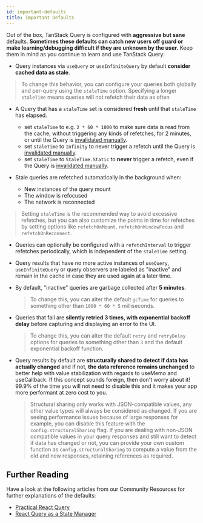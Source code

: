 ```yaml
---
id: important-defaults
title: Important Defaults
---
```


Out of the box, TanStack Query is configured with **aggressive but sane** defaults. **Sometimes these defaults can catch new users off guard or make learning/debugging difficult if they are unknown by the user.** Keep them in mind as you continue to learn and use TanStack Query:

- Query instances via `useQuery` or `useInfiniteQuery` by default **consider cached data as stale**.

> To change this behavior, you can configure your queries both globally and per-query using the `staleTime` option. Specifying a longer `staleTime` means queries will not refetch their data as often

- A Query that has a `staleTime` set is considered **fresh** until that `staleTime` has elapsed.

  - set `staleTime` to e.g. `2 * 60 * 1000` to make sure data is read from the cache, without triggering any kinds of refetches, for 2 minutes, or until the Query is [invalidated manually](./query-invalidation.md).
  - set `staleTime` to `Infinity` to never trigger a refetch until the Query is [invalidated manually](./query-invalidation.md).
  - set `staleTime` to `StaleTime.Static` to **never** trigger a refetch, even if the Query is [invalidated manually](./query-invalidation.md).

- Stale queries are refetched automatically in the background when:
  - New instances of the query mount
  - The window is refocused
  - The network is reconnected

> Setting `staleTime` is the recommended way to avoid excessive refetches, but you can also customize the points in time for refetches by setting options like `refetchOnMount`, `refetchOnWindowFocus` and `refetchOnReconnect`.

- Queries can optionally be configured with a `refetchInterval` to trigger refetches periodically, which is independent of the `staleTime` setting.

- Query results that have no more active instances of `useQuery`, `useInfiniteQuery` or query observers are labeled as "inactive" and remain in the cache in case they are used again at a later time.
- By default, "inactive" queries are garbage collected after **5 minutes**.

  > To change this, you can alter the default `gcTime` for queries to something other than `1000 * 60 * 5` milliseconds.

- Queries that fail are **silently retried 3 times, with exponential backoff delay** before capturing and displaying an error to the UI.

  > To change this, you can alter the default `retry` and `retryDelay` options for queries to something other than `3` and the default exponential backoff function.

- Query results by default are **structurally shared to detect if data has actually changed** and if not, **the data reference remains unchanged** to better help with value stabilization with regards to useMemo and useCallback. If this concept sounds foreign, then don't worry about it! 99.9% of the time you will not need to disable this and it makes your app more performant at zero cost to you.

  > Structural sharing only works with JSON-compatible values, any other value types will always be considered as changed. If you are seeing performance issues because of large responses for example, you can disable this feature with the `config.structuralSharing` flag. If you are dealing with non-JSON compatible values in your query responses and still want to detect if data has changed or not, you can provide your own custom function as `config.structuralSharing` to compute a value from the old and new responses, retaining references as required.

[//]: # 'Materials'

## Further Reading

Have a look at the following articles from our Community Resources for further explanations of the defaults:

- [Practical React Query](../community/tkdodos-blog.md#1-practical-react-query)
- [React Query as a State Manager](../community/tkdodos-blog.md#10-react-query-as-a-state-manager)

[//]: # 'Materials'
